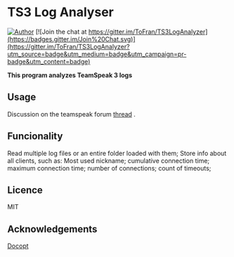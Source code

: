 # TS3 Log Analyser 

[![Author](http://img.shields.io/badge/author-ToFran-336699.svg)](https://github.com/ToFran) [![Join the chat at https://gitter.im/ToFran/TS3LogAnalyzer](https://badges.gitter.im/Join%20Chat.svg)](https://gitter.im/ToFran/TS3LogAnalyzer?utm_source=badge&utm_medium=badge&utm_campaign=pr-badge&utm_content=badge)

**This program analyzes TeamSpeak 3 logs**

## Usage


Discussion on  the teamspeak forum [thread] . 

## Funcionality

Read multiple log files or an entire folder loaded with them;
Store info about all clients, such as: Most used nickname; cumulative connection time; maximum connection time; number of connections; count of timeouts;

## Licence
MIT

## Acknowledgements
[Docopt](https://github.com/docopt/docopt)

[thread]: http://forum.teamspeak.com/showthread.php/112796-RELEASE-TS3logAnalyser-Analyse-your-teamspeak-server-logs